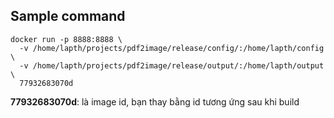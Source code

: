 ## Sample command
```shell script
docker run -p 8888:8888 \
  -v /home/lapth/projects/pdf2image/release/config/:/home/lapth/config \
  -v /home/lapth/projects/pdf2image/release/output/:/home/lapth/output \
  77932683070d
```
**77932683070d**: là image id, bạn thay bằng id tương ứng sau khi build